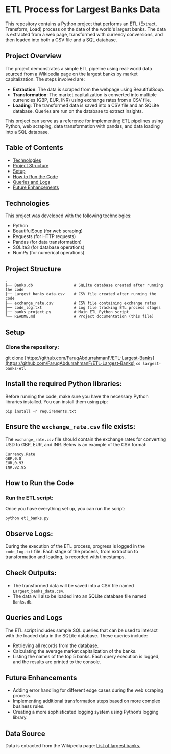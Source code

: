 # ETL Process for Largest Banks Data

This repository contains a Python project that performs an ETL (Extract, Transform, Load) process on the data of the world's largest banks. The data is extracted from a web page, transformed with currency conversions, and then loaded into both a CSV file and a SQL database.

## Project Overview
The project demonstrates a simple ETL pipeline using real-world data sourced from a Wikipedia page on the largest banks by market capitalization. The steps involved are:

- **Extraction**: The data is scraped from the webpage using BeautifulSoup.
- **Transformation**: The market capitalization is converted into multiple currencies (GBP, EUR, INR) using exchange rates from a CSV file.
- **Loading**: The transformed data is saved into a CSV file and an SQLite database. Queries are run on the database to extract insights.

This project can serve as a reference for implementing ETL pipelines using Python, web scraping, data transformation with pandas, and data loading into a SQL database.

## Table of Contents
- [Technologies](#technologies)
- [Project Structure](#project-structure)
- [Setup](#setup)
- [How to Run the Code](#how-to-run-the-code)
- [Queries and Logs](#queries-and-logs)
- [Future Enhancements](#future-enhancements)

## Technologies
This project was developed with the following technologies:

- Python 
- BeautifulSoup (for web scraping)
- Requests (for HTTP requests)
- Pandas (for data transformation)
- SQLite3 (for database operations)
- NumPy (for numerical operations)

## Project Structure
```
.
├── Banks.db                  # SQLite database created after running the code 
├── Largest_banks_data.csv    # CSV file created after running the code 
├── exchange_rate.csv         # CSV file containing exchange rates 
├── code_log.txt              # Log file tracking ETL process stages 
├── banks_project.py          # Main ETL Python script 
└── README.md                 # Project documentation (this file) 
```

## Setup
### Clone the repository:

git clone [https://github.com/FaruqAbdurrahmanF/ETL-Largest-Banks](https://github.com/FaruqAbdurrahmanF/ETL-Largest-Banks)
`cd largest-banks-etl`

## Install the required Python libraries:
Before running the code, make sure you have the necessary Python libraries installed. You can install them using pip:
```
pip install -r requirements.txt
```

## Ensure the `exchange_rate.csv` file exists:
The `exchange_rate.csv` file should contain the exchange rates for converting USD to GBP, EUR, and INR. Below is an example of the CSV format: 
```
Currency,Rate 
GBP,0.8 
EUR,0.93 
INR,82.95
```

## How to Run the Code
### Run the ETL script:
Once you have everything set up, you can run the script:
```
python etl_banks.py
```

## Observe Logs:
During the execution of the ETL process, progress is logged in the `code_log.txt` file. Each stage of the process, from extraction to transformation and loading, is recorded with timestamps.

## Check Outputs:
- The transformed data will be saved into a CSV file named `Largest_banks_data.csv`.
- The data will also be loaded into an SQLite database file named `Banks.db`.

## Queries and Logs
The ETL script includes sample SQL queries that can be used to interact with the loaded data in the SQLite database. These queries include:
- Retrieving all records from the database.
- Calculating the average market capitalization of the banks.
- Listing the names of the top 5 banks.
Each query execution is logged, and the results are printed to the console.

## Future Enhancements
- Adding error handling for different edge cases during the web scraping process.
- Implementing additional transformation steps based on more complex business rules.
- Creating a more sophisticated logging system using Python’s logging library.

## Data Source
Data is extracted from the Wikipedia page: [List of largest banks.](https://en.wikipedia.org/wiki/List_of_largest_banks)
